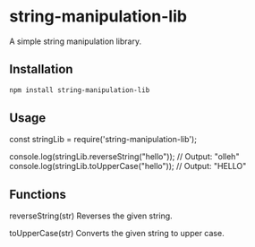 # string-manipulation-lib

A simple string manipulation library.

## Installation

```bash
npm install string-manipulation-lib
```

## Usage

const stringLib = require('string-manipulation-lib');

console.log(stringLib.reverseString("hello")); // Output: "olleh"
console.log(stringLib.toUpperCase("hello")); // Output: "HELLO"

## Functions

reverseString(str)
Reverses the given string.

toUpperCase(str)
Converts the given string to upper case.
